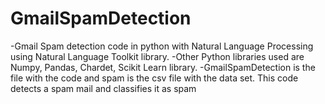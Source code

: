 # GmailSpamDetection
-Gmail Spam detection code in python with Natural Language Processing using Natural Language Toolkit library.
-Other Python libraries used are Numpy, Pandas, Chardet, Scikit Learn library.
-GmailSpamDetection is the file with the code and spam is the csv file with the data set.
This code detects a spam mail and classifies it as spam
